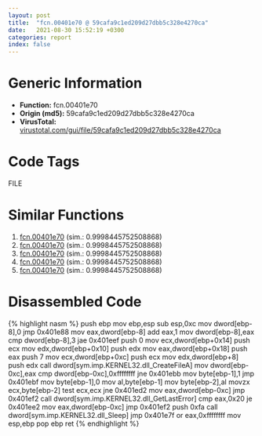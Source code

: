 ```yaml
---
layout: post
title:  "fcn.00401e70 @ 59cafa9c1ed209d27dbb5c328e4270ca"
date:   2021-08-30 15:52:19 +0300
categories: report
index: false
---
```


# Generic Information
- **Function:** fcn.00401e70
- **Origin (md5):** 59cafa9c1ed209d27dbb5c328e4270ca
- **VirusTotal:** [virustotal.com/gui/file/59cafa9c1ed209d27dbb5c328e4270ca][virustotal_ref]

# Code Tags
<span class="tag" id="FILE">FILE</span>


# Similar Functions

1. [fcn.00401e70][similar_1_ref] (sim.: 0.9998445752508868)
2. [fcn.00401e70][similar_2_ref] (sim.: 0.9998445752508868)
3. [fcn.00401e70][similar_3_ref] (sim.: 0.9998445752508868)
4. [fcn.00401e70][similar_4_ref] (sim.: 0.9998445752508868)
5. [fcn.00401e70][similar_5_ref] (sim.: 0.9998445752508868)


# Disassembled Code

{% highlight nasm %}
push ebp
mov ebp,esp
sub esp,0xc
mov dword[ebp-8],0
jmp 0x401e88
mov eax,dword[ebp-8]
add eax,1
mov dword[ebp-8],eax
cmp dword[ebp-8],3
jae 0x401eef
push 0
mov ecx,dword[ebp+0x14]
push ecx
mov edx,dword[ebp+0x10]
push edx
mov eax,dword[ebp+0x18]
push eax
push 7
mov ecx,dword[ebp+0xc]
push ecx
mov edx,dword[ebp+8]
push edx
call dword[sym.imp.KERNEL32.dll_CreateFileA]
mov dword[ebp-0xc],eax
cmp dword[ebp-0xc],0xffffffff
jne 0x401ebb
mov byte[ebp-1],1
jmp 0x401ebf
mov byte[ebp-1],0
mov al,byte[ebp-1]
mov byte[ebp-2],al
movzx ecx,byte[ebp-2]
test ecx,ecx
jne 0x401ed2
mov eax,dword[ebp-0xc]
jmp 0x401ef2
call dword[sym.imp.KERNEL32.dll_GetLastError]
cmp eax,0x20
je 0x401ee2
mov eax,dword[ebp-0xc]
jmp 0x401ef2
push 0xfa
call dword[sym.imp.KERNEL32.dll_Sleep]
jmp 0x401e7f
or eax,0xffffffff
mov esp,ebp
pop ebp
ret 
{% endhighlight %}


[similar_1_ref]: /report/fcn.00401e70@c0b08c2b3a5f375f1494c2141d2fd209
[similar_2_ref]: /report/fcn.00401e70@cd64783198de5872d050db281b6d529b
[similar_3_ref]: /report/fcn.00401e70@5036c35d203e41a1d384fa552f8d764c
[similar_4_ref]: /report/fcn.00401e70@b52b2c71a7178baa413f70bab2511ae0
[similar_5_ref]: /report/fcn.00401e70@3251b74aa4901941caaf1ad2f42c6be4
[virustotal_ref]: https://www.virustotal.com/gui/file/59cafa9c1ed209d27dbb5c328e4270ca